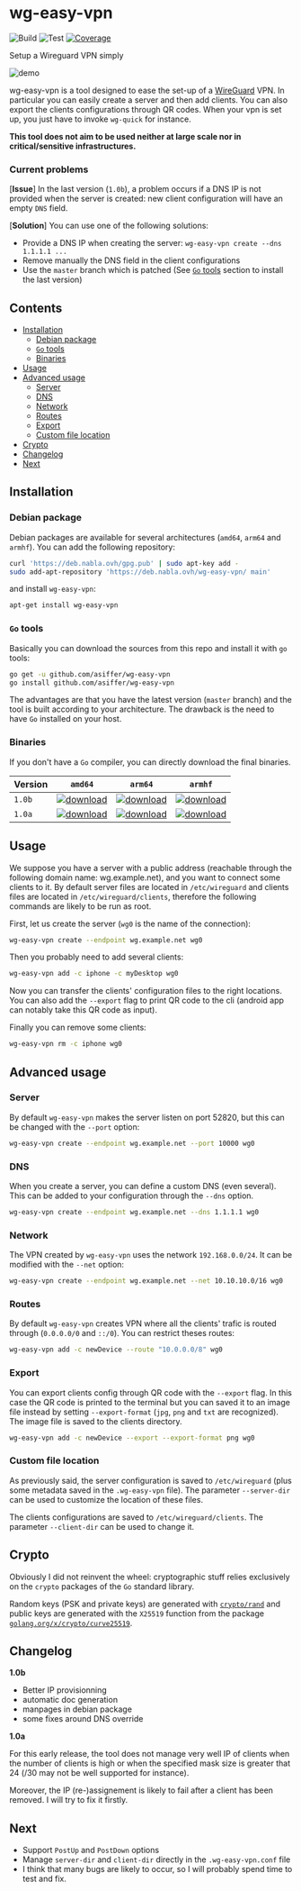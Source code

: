 # wg-easy-vpn

![Build](https://github.com/asiffer/wg-easy-vpn/workflows/Build/badge.svg)
![Test](https://github.com/asiffer/wg-easy-vpn/workflows/Test/badge.svg)
[![Coverage](https://codecov.io/gh/asiffer/wg-easy-vpn/branch/master/graph/badge.svg)](https://codecov.io/gh/asiffer/wg-easy-vpn)



Setup a Wireguard VPN simply

![demo](assets/demo.gif)

wg-easy-vpn is a tool designed to ease the set-up of a
[WireGuard](https://www.wireguard.com/) VPN. In particular you can easily create a server
and then add clients. You can also export the clients
configurations through QR codes.
When your vpn is set up, you just have to invoke `wg-quick`
for instance.

**This tool does not aim to be used neither at large scale nor in critical/sensitive infrastructures.**

### Current problems


[**Issue**]
In the last version (`1.0b`), a problem occurs if a DNS IP is not provided when the server is created: new client configuration will have an empty `DNS` field.

[**Solution**]
You can use one of the following solutions:
- Provide a DNS IP when creating the server: `wg-easy-vpn create --dns 1.1.1.1 ...`
- Remove manually the DNS field in the client configurations
- Use the `master` branch which is patched (See [`Go` tools](#go-tools) section to install the last version)


## Contents

- [Installation](#installation)
    - [Debian package](#debian-package)
    - [`Go` tools](#go-tools)
    - [Binaries](#binaries)
- [Usage](#usage)
- [Advanced usage](#advanced-usage)
    - [Server](#server)
    - [DNS](#dns)
    - [Network](#network)
    - [Routes](#routes)
    - [Export](#export)
    - [Custom file location](#custom-file-location)
- [Crypto](#crypto)
- [Changelog](#changelog)
- [Next](#next)

## Installation

### Debian package

Debian packages are available for several architectures (`amd64`, `arm64` and `armhf`). You can add the following repository:

```bash
curl 'https://deb.nabla.ovh/gpg.pub' | sudo apt-key add -
sudo add-apt-repository 'https://deb.nabla.ovh/wg-easy-vpn/ main'
```
and install `wg-easy-vpn`:
```bash
apt-get install wg-easy-vpn
```

### `Go` tools

Basically you can download the sources from this repo and install it with
`go` tools:

```bash
go get -u github.com/asiffer/wg-easy-vpn
go install github.com/asiffer/wg-easy-vpn
```

The advantages are that you have the latest version (`master` branch) and the tool is built according to your architecture. The drawback is the need to have `Go` installed on your host.

### Binaries

If you don't have a `Go` compiler, you can directly download the final binaries.

| Version | `amd64` | `arm64` | `armhf` |
|---------|---------|---------|---------|
| `1.0b`  | [![download](assets/1.0b-amd64.svg)](https://github.com/asiffer/wg-easy-vpn/releases/download/v1.0b/wg-easy-vpn-amd64) | [![download](assets/1.0b-arm64.svg)](https://github.com/asiffer/wg-easy-vpn/releases/download/v1.0b/wg-easy-vpn-arm64) | [![download](assets/1.0b-armhf.svg)](https://github.com/asiffer/wg-easy-vpn/releases/download/v1.0b/wg-easy-vpn-armhf) |
| `1.0a`  | [![download](assets/1.0a-amd64.svg)](https://github.com/asiffer/wg-easy-vpn/releases/download/1.0a/wg-easy-vpn-amd64) | [![download](assets/1.0a-arm64.svg)](https://github.com/asiffer/wg-easy-vpn/releases/download/1.0a/wg-easy-vpn-arm64) | [![download](assets/1.0a-armhf.svg)](https://github.com/asiffer/wg-easy-vpn/releases/download/1.0a/wg-easy-vpn-armhf)


## Usage

We suppose you have a server with a public address
(reachable through the following domain name: wg.example.net), and you
want to connect some clients to it. 
By default server files are located in `/etc/wireguard` and clients
files are located in `/etc/wireguard/clients`, therefore the following
commands are likely to be run as root.

First, let us create the server (`wg0` is the name of the connection):

```bash
wg-easy-vpn create --endpoint wg.example.net wg0
```

Then you probably need to add several clients:

```bash
wg-easy-vpn add -c iphone -c myDesktop wg0
```

Now you can transfer the clients' configuration files
to the right locations. You can also add the `--export`
flag to print QR code to the cli (android app can notably take 
this QR code as input).

Finally you can remove some clients:
```bash
wg-easy-vpn rm -c iphone wg0
```

## Advanced usage

### Server

By default `wg-easy-vpn` makes the server listen on port 52820, but this 
can be changed with the `--port` option:

```bash
wg-easy-vpn create --endpoint wg.example.net --port 10000 wg0
```


### DNS

When you create a server, you can define a custom DNS (even several). This can be added to your configuration through the `--dns` option.

```bash
wg-easy-vpn create --endpoint wg.example.net --dns 1.1.1.1 wg0
```


### Network

The VPN created by `wg-easy-vpn` uses the network `192.168.0.0/24`. It can be modified with the `--net` option:

```bash
wg-easy-vpn create --endpoint wg.example.net --net 10.10.10.0/16 wg0
```



### Routes

By default `wg-easy-vpn` creates VPN where all the clients' trafic is 
routed through (`0.0.0.0/0` and `::/0`). You can restrict theses routes:

```bash
wg-easy-vpn add -c newDevice --route "10.0.0.0/8" wg0
```

### Export

You can export clients config through QR code with the `--export` flag.
In this case the QR code is printed to the terminal but you can saved it
to an image file instead by setting `--export-format` (`jpg`, `png` and `txt` are recognized). The image file is saved to the clients directory.

```bash
wg-easy-vpn add -c newDevice --export --export-format png wg0
```


### Custom file location

As previously said, the server configuration is saved to `/etc/wireguard` 
(plus some metadata saved in the `.wg-easy-vpn` file). The parameter 
`--server-dir` can be used to customize the location of these files.

The clients configurations are saved to `/etc/wireguard/clients`. 
The parameter `--client-dir` can be used to change it.


## Crypto

Obviously I did not reinvent the wheel: cryptographic stuff relies exclusively on the `crypto` packages of the `Go` standard library.

Random keys (PSK and private keys) are generated with [`crypto/rand`](https://golang.org/pkg/crypto/rand/) and public keys are generated with the `X25519` function from the package [`golang.org/x/crypto/curve25519`](https://pkg.go.dev/golang.org/x/crypto/curve25519?tab=doc).

## Changelog

**1.0b**
 - Better IP provisionning 
 - automatic doc generation
 - manpages in debian package
 - some fixes around DNS override

**1.0a**

For this early release, the tool does not manage very well IP of clients when the number of 
clients is high or when the specified mask size is greater that 24 (/30 may not be well supported for instance).

Moreover, the IP (re-)assignement is likely to fail after a client has been removed. I will try to fix it firstly.

## Next 

- Support `PostUp` and `PostDown` options
- Manage `server-dir` and `client-dir` directly in the `.wg-easy-vpn.conf` file
- I think that many bugs are likely to occur, so I will probably spend time to test and fix.

